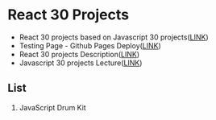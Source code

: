 # React 30 Projects

- React 30 projects based on Javascript 30 projects([LINK]('https://github.com/soojeongHan/js-30-projects'))
- Testing Page - Github Pages Deploy([LINK]('https://soojeonghan.github.io/react-30-projects/'))
- React 30 projects Description([LINK]('https://www.notion.so/soojeonghan/React-30-Projects-Description-a5de103e11b748a1a7a87eedf2a5b8cd'))
- Javascript 30 projects Lecture([LINK]('https://courses.wesbos.com/account'))

## List

1.  JavaScript Drum Kit
